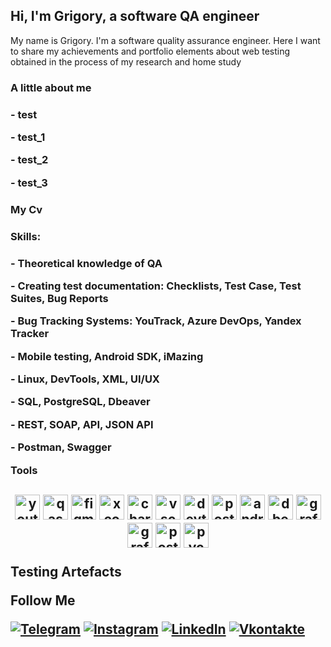<h2>Hi, I'm Grigory, a software QA engineer</h2>
My name is Grigory. I'm a software quality assurance engineer. Here I want to share my achievements and portfolio elements about web testing obtained in the process of my research and home study

<h3>A little about me<h3>
<p>- test<p>
<p>- test_1<p>
<p>- test_2<p>
<p>- test_3<p>

<h3>My Cv<h3>

<h3>Skills:<h3>
<p>- Theoretical knowledge of QA<p>
<p>- Creating test documentation: Checklists, Test Case, Test Suites, Bug Reports<p>
<p>- Bug Tracking Systems: YouTrack, Azure DevOps, Yandex Tracker<p>
<p>- Mobile testing, Android SDK, iMazing<p>
<p>- Linux, DevTools, XML, UI/UX<p>
<p>- SQL, PostgreSQL, Dbeaver<p>
<p>- REST, SOAP, API, JSON API<p>
<p>- Postman, Swagger<p>

Tools
<h2>
<p align="center">
<img src="https://upload.wikimedia.org/wikipedia/commons/thumb/8/8d/YouTrack_Icon.svg/1024px-YouTrack_Icon.svg.png?20200803082248" title="youtrack" alt="youtrack" width="40" height="40"/>
<img src="https://luna1.co/eb0187.png" title="qase" alt="qase" width="40" height="40"/>
<img src="https://cdn.jsdelivr.net/gh/devicons/devicon/icons/figma/figma-original.svg" title="figma" alt="figma" width="40" height="40"/>
<img src="https://cdn.jsdelivr.net/gh/devicons/devicon/icons/xcode/xcode-original.svg" title="xcode" alt="xcode" width="40" height="40"/>
<img src="https://cdn.icon-icons.com/icons2/3053/PNG/512/charles_proxy_macos_bigsur_icon_190302.png" title="charles-proxy" alt="charles-proxy" width="40" height="40">
<img src="https://cdn.jsdelivr.net/gh/devicons/devicon/icons/vscode/vscode-original.svg" title="vscode" alt="vscode" width="40" height="40"/>
<img src="https://d33wubrfki0l68.cloudfront.net/38b5c953a4667366685d55db55d057c86db1fc54/a0fdc/static/acae6b24d940347661ca901ea07f47c1/chrome-dev-logo-icon.png" 
title="devtools" alt="devtools" width="40" height="40"/>
<img src="https://www.svgrepo.com/show/354202/postman-icon.svg" title="postman" alt="postman" width="40" height="40"/>
<img src="https://cdn.jsdelivr.net/gh/devicons/devicon/icons/androidstudio/androidstudio-original.svg" title="android-studio" alt="android-studio" width="40" height="40"/>
<img src="https://cdn.jsdelivr.net/gh/devicons/devicon@latest/icons/dbeaver/dbeaver-original.svg" title="dbeaver" alt="dbeaver" width="40" height="40"/>
<img src="https://cdn.jsdelivr.net/gh/devicons/devicon@latest/icons/git/git-original-wordmark.svg" title="grafana" alt="grafana" width="40" height="40"/>
<img src="https://cdn.jsdelivr.net/gh/devicons/devicon@latest/icons/grafana/grafana-original.svg" title="grafana" alt="grafana" width="40" height="40"/>
<img src="https://cdn.jsdelivr.net/gh/devicons/devicon@latest/icons/postgresql/postgresql-original.svg" title="postgresql" alt="postgresql" width="40" height="40"/>
<img src="https://cdn.jsdelivr.net/gh/devicons/devicon@latest/icons/pycharm/pycharm-original.svg" title="pycharm" alt="pycharm" width="40" height="40"/>



Testing Artefacts

Follow Me

[![Telegram](https://img.shields.io/badge/-Telegram-090909?style=for-the-badge&logo=telegram&logoColor=27A0D9)](https://t.me/NikGrisha)
[![Instagram](https://img.shields.io/badge/-Instagram-090909?style=for-the-badge&logo=instagram&logoColor=B4068E)](https://instagram.com/grigory_nikolaev_?igshid=OGQ5ZDc2ODk2ZA==)
[![LinkedIn](https://img.shields.io/badge/-LinkedIn-090909?style=for-the-badge&logo=linkedin&logoColor=007BB6)](https://www.linkedin.com/in/grigory-nikolaev-892890260)
[![Vkontakte](https://img.shields.io/badge/-Vkontakte-090909?style=for-the-badge&logo=Vk&logoColor=4F7DB3)](https://vk.com/grigorynik)
